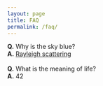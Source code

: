 ```yaml
---
layout: page
title: FAQ
permalink: /faq/
---
```


**Q.** Why is the sky blue?\
**A.** [Rayleigh scattering](https://en.wikipedia.org/wiki/Rayleigh_scattering)\
\
**Q.** What is the meaning of life?\
**A.** 42


